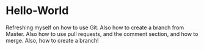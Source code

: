 # Hello-World
Refreshing myself on how to use Git.
Also how to create a branch from Master.
Also how to use pull requests, and the comment section, and how to merge.
Also, how to create a branch!
